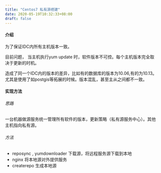 ```yaml
---
title: "Centos7 私有源搭建"
date: 2020-05-19T10:32:33+08:00
draft: false
---
```


#### 介绍

为了保证IDC内所有主机版本一致。

目前问题， 当主机执行yum update 时，软件版本不可控。每个主机版本完全取决于更新的时机。

造成了同一个IDC内的版本的差异，比如有的数据库的版本为10.06,有的为10.13。尤其是使用了如postgis等拓展的时候。版本混乱，甚至主从之间都不一致。

#### 实现方法

###### 思路

一台机器做源服务统一管理所有软件的版本，更新策略（私有源服务中心）。其他主机指向私有源。

###### 方法

- reposync , yumdownloader 下载源，将远程服务源下载到本地
- nginx 将本地源对外提供服务
- createrepo 生成本地源

###### 
